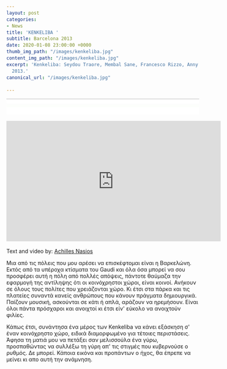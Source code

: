 ```yaml
---
layout: post
categories:
- News
title: 'KENKELIBA '
subtitle: Barcelona 2013
date: 2020-01-08 23:00:00 +0000
thumb_img_path: "/images/kenkeliba.jpg"
content_img_path: "/images/kenkeliba.jpg"
excerpt: 'Kenkeliba: Seydou Traore, Membal Sane, Francesco Rizzo, Anny Pavlidou. Barcelona
  2013.'
canonical_url: "/images/kenkeliba.jpg"

---
```

![](/images/bwok-2.jpg)

<iframe width="560" height="315" src="https://www.youtube.com/embed/yVaqdT4DE2g" frameborder="0" allow="accelerometer; autoplay; encrypted-media; gyroscope; picture-in-picture" allowfullscreen></iframe>

Text and video by: <a href="https://www.facebook.com/achilles.nasios" target="blank">Achilles Nasios</a> 

Μια από τις πόλεις που μου αρέσει να επισκέφτομαι είναι η Βαρκελώνη. Εκτός από τα υπέροχα κτίσματα του Gaudi και όλα όσα μπορεί να σου προσφέρει αυτή η πόλη από πολλές απόψεις, πάντοτε θαύμαζα την εφαρμογή της αντίληψης ότι οι κοινόχρηστοι χώροι, είναι κοινοί. Ανήκουν σε όλους τους πολίτες που χρειάζονται χώρο. Κι έτσι στα πάρκα και τις πλατείες συναντά κανείς ανθρώπους που κάνουν πράγματα δημιουργικά. Παίζουν μουσική, ασκούνται σε κάτι ή απλά, αράζουν να ηρεμήσουν. Είναι όλοι πάντα πρόσχαροι και ανοιχτοί κι έτσι είν' εύκολο να ανοιχτούν φιλίες.

Κάπως έτσι, συνάντησα ένα μέρος των Kenkeliba να κάνει εξάσκηση σ' έναν κοινόχρηστο χώρο, ειδικά διαμορφωμένο για τέτοιες περιστάσεις. Άφησα τη ματιά μου να πετάξει σαν μελισσούλα ένα γύρω, προσπαθώντας να συλλέξω τη γύρη απ' τις στιγμές που κυβερνούσε ο ρυθμός. Δε μπορεί. Κάποια εικόνα και προπάντων ο ήχος, θα έπρεπε να μείνει κι απο αυτή την ανάμνηση.